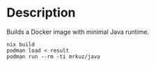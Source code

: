 # Description

Builds a Docker image with minimal Java runtime.

```shell
nix build
podman load < result
podman run --rm -ti mrkuz/java
```
